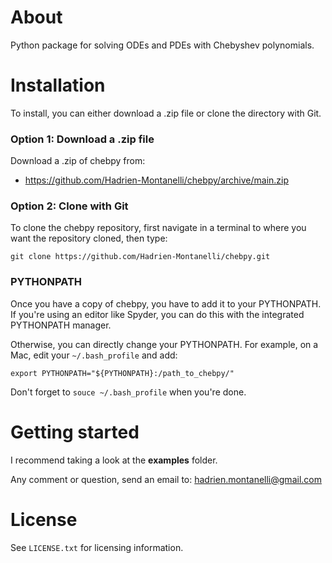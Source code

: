 # About
Python package for solving ODEs and PDEs with Chebyshev polynomials.

# Installation

To install, you can either download a .zip file or clone the directory with Git.

### Option 1: Download a .zip file

Download a .zip of chebpy from:

- https://github.com/Hadrien-Montanelli/chebpy/archive/main.zip

### Option 2: Clone with Git

To clone the chebpy repository, first navigate in a terminal to where you want the repository cloned, then type:
```
git clone https://github.com/Hadrien-Montanelli/chebpy.git
```
### PYTHONPATH
Once you have a copy of chebpy, you have to add it to your PYTHONPATH. If you're using an editor like Spyder, you can do this with the integrated PYTHONPATH manager. 

Otherwise, you can directly change your PYTHONPATH. For example, on a Mac, edit your `~/.bash_profile` and add:
```
export PYTHONPATH="${PYTHONPATH}:/path_to_chebpy/"
```
Don't forget to `souce ~/.bash_profile` when you're done.

# Getting started 

I recommend taking a look at the **examples** folder.

Any comment or question, send an email to: hadrien.montanelli@gmail.com

# License
See `LICENSE.txt` for licensing information.
